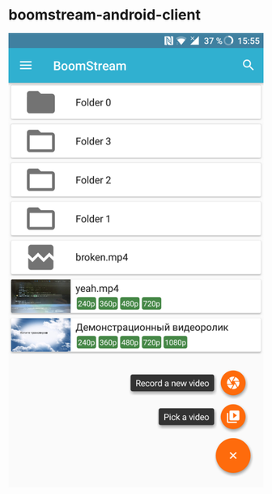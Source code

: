 # boomstream-android-client
![screenshot](https://github.com/Atomofiron/boomstream-android-client/blob/master/screenshots/folder.png)
